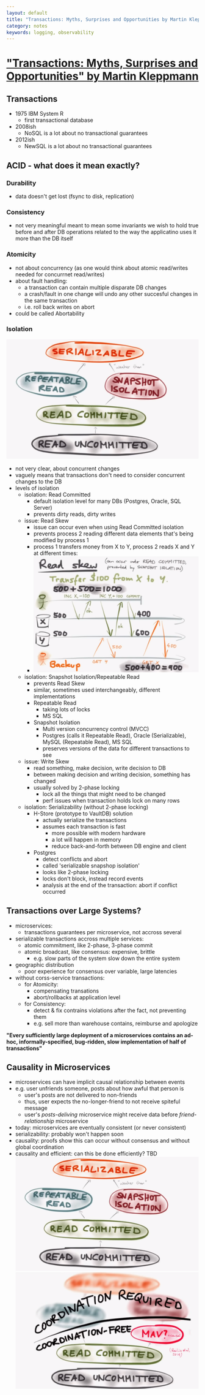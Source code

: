 ```yaml
---
layout: default
title: "Transactions: Myths, Surprises and Opportunities by Martin Kleppmann [Talk]"
category: notes
keywords: logging, observability
---
```


# ["Transactions: Myths, Surprises and Opportunities" by Martin Kleppmann](https://www.youtube.com/watch?v=5ZjhNTM8XU8)

## Transactions
- 1975 IBM System R
    - first transactional database
- 2008ish
    - NoSQL is a lot about no transactional guarantees
- 2012ish
    - NewSQL is a lot about no transactional guarantees

## ACID - what does it mean exactly?
### Durability
- data doesn't get lost (fsync to disk, replication)
### Consistency
- not very meaningful
 meant to mean some invariants we wish to hold true before and after DB operations
 related to the way the applicatino uses it more than the DB itself
### Atomicity 
- not about concurrency (as one would think about atomic read/writes needed for concurrnet read/writes)
- about fault handling:
    - a transaction  can contain multiple disparate DB changes 
    - a crash/fault in one change will undo any other succesful changes in the same transaction
    - i.e. roll back writes on abort
- could be called Abortability
### Isolation
![transactions_surprises_isolation.png](/assets/transactions_surprises_isolation.png)
- not very clear, about concurrent changes
- vaguely means that transactions don't need to consider concurrent changes to the DB 
- levels of isolation
    - isolation: Read Committed
        - default isolation level for many DBs (Postgres, Oracle, SQL Server)
        - prevents dirty reads, dirty writes
    - issue: Read Skew
        - issue can occur even when using Read Committed isolation
        - prevents process 2 reading different data elements that's being modified by process 1
        - process 1 transfers money from X to Y, process 2 reads X and Y at different times:
        - ![transactions_surprises_read_skew.png](/assets/transactions_surprises_read_skew.png)  
    - isolation: Snapshot Isolation/Repeatable Read
        - prevents Read Skew
        - similar, sometimes used interchangeably, different implementations
        - Repeatable Read
            - taking lots of locks
            - MS SQL
        - Snapshot Isolation
            - Multi version concurrency control (MVCC)
            - Postgres (calls it Repeatable Read), Oracle (Serializable), MySQL (Repeatable Read), MS SQL
            - preserves versions of the data for different transactions to see
    - issue: Write Skew
        - read something, make decision, write decision to DB
        - between making decision and writing decision, something has changed
        - usually solved by 2-phase locking
            - lock all the things that might need to be changed
            - perf issues when transaction holds lock on many rows
    - isolation: Serializability (without 2-phase locking)
        - H-Store (prototype to VaultDB) solution
            - actually serialize the transactions
            - assumes each transaction is fast 
                - more possible with modern hardware
                - a lot will happen in memory
                - reduce back-and-forth between DB engine and client
        - Postgres
            - detect conflicts and abort
            - called 'serializable snapshop isolation'
            - looks like 2-phase locking
            - locks don't block, instead record events
            - analysis at the end of the transaction: abort if conflict occurred

## Transactions over Large Systems?
- microservices:
    - transactions guarantees per microservice, not accross several
- serializable transactions accross multiple services:
    - atomic commitment, like 2-phase, 3-phase commit
    - atomic broadcast, like consensus: expensive, brittle 
        - e.g. slow parts of the system slow down the entire system
- geographic distribution
    - poor experience for consensus over variable, large latencies
- without corss-service transactions:
    - for Atomicity:
        - compensating transations
        - abort/rollbacks at application level
    - for Consistency:
        - detect & fix contrains violations after the fact, not preventing them
        - e.g. sell more than warehouse contains, reimburse and apologize

**"Every sufficiently large deployment of a microservices contains an ad-hoc, informally-specified, bug-ridden, slow implementation of half of transactions"**

## Causality in Microservices
- microservices can have implicit causal relationship between events
- e.g. user unfriends someone, posts about how awful that person is
    - user's posts are not delivered to non-friends
    - thus, user expects the no-longer-friend to not receive spiteful message
    - user's *posts-deliving* microservice might receive data before *friend-relationship* microservice
- today: microservices are eventually consistent (or never consistent)
- serializability: probably won't happen soon
- causality: proofs show this can occur without consensus and without global coordination
- causality and efficient: can this be done efficiently? TBD
![transactions_surprises_isolation.png](/assets/transactions_surprises_isolation.png)
![transactions_surprises_isolation_bounds.png](/assets/transactions_surprises_isolation_bounds.png)
